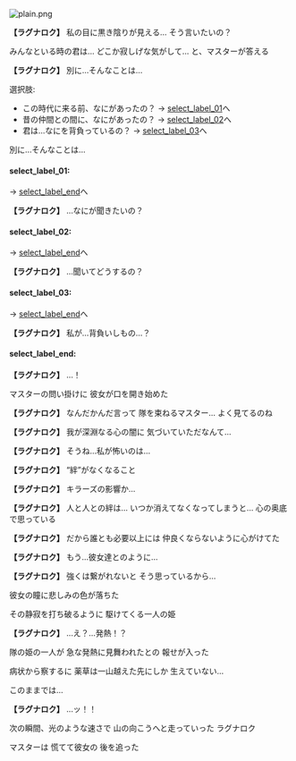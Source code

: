 
![plain.png](../images/backgrounds/plain.png)

**【ラグナロク】**
私の目に黒き陰りが見える…
そう言いたいの？

みんなといる時の君は…
どこか寂しげな気がして…
と、マスターが答える

**【ラグナロク】**
別に…そんなことは…

選択肢:
- この時代に来る前、なにがあったの？ → [select_label_01](#select_label_01)へ
- 昔の仲間との間に、なにがあったの？ → [select_label_02](#select_label_02)へ
- 君は…なにを背負っているの？ → [select_label_03](#select_label_03)へ

別に…そんなことは…

#### select_label_01:
 → [select_label_end](#select_label_end)へ

**【ラグナロク】**
…なにが聞きたいの？

#### select_label_02:
 → [select_label_end](#select_label_end)へ

**【ラグナロク】**
…聞いてどうするの？

#### select_label_03:
 → [select_label_end](#select_label_end)へ

**【ラグナロク】**
私が…背負いしもの…？

#### select_label_end:

**【ラグナロク】**
…！

マスターの問い掛けに
彼女が口を開き始めた

**【ラグナロク】**
なんだかんだ言って
隊を束ねるマスター…
よく見てるのね

**【ラグナロク】**
我が深淵なる心の闇に
気づいていただなんて…

**【ラグナロク】**
そうね…私が怖いのは…

**【ラグナロク】**
“絆”がなくなること

**【ラグナロク】**
キラーズの影響か…

**【ラグナロク】**
人と人との絆は…
いつか消えてなくなってしまうと…
心の奥底で思っている

**【ラグナロク】**
だから誰とも必要以上には
仲良くならないように心がけてた

**【ラグナロク】**
もう…彼女達とのように…

**【ラグナロク】**
強くは繋がれないと
そう思っているから…

彼女の瞳に悲しみの色が落ちた

その静寂を打ち破るように
駆けてくる一人の姫

**【ラグナロク】**
…え？…発熱！？

隊の姫の一人が
急な発熱に見舞われたとの
報せが入った

病状から察するに
薬草は一山越えた先にしか
生えていない…

このままでは…

**【ラグナロク】**
…ッ！！

次の瞬間、光のような速さで
山の向こうへと走っていった
ラグナロク

マスターは
慌てて彼女の
後を追った